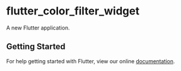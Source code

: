 # flutter_color_filter_widget

A new Flutter application.

## Getting Started

For help getting started with Flutter, view our online
[documentation](https://flutter.io/).
